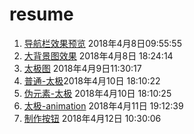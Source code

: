 # resume
1. [导航栏效果预览](https://irwenjing.github.io/resume/code/topnavbar/topnavbar.html)  2018年4月8日09:55:55
2. [大背景图效果](https://irwenjing.github.io/resume/code/bg-img/bg-img.html) 2018年4月8日 18:24:14
3. [太极图](https://irwenjing.github.io/resume/code/Taijidiagram/taiji01.html) 2018年4月9日11:30:17
4. [普通-太极](https://irwenjing.github.io/resume/code/Taijidiagram/taiji02.html)2018年4月10日 18:10:22
5. [伪元素-太极](https://irwenjing.github.io/resume/code/Taijidiagram/taiji03.html) 2018年4月10日 18:10:25
6. [太极-animation](https://irwenjing.github.io/resume/code/Taijidiagram/taiji04-animation.html) 2018年4月11日 19:12:39
7. [制作按钮](https://irwenjing.github.io/resume/code/bg-img/button/button.html) 2018年4月12日 10:30:06